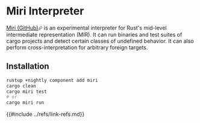 # Miri Interpreter

[Miri (GitHub)][miri-github]⮳ is an experimental interpreter for Rust's mid-level intermediate representation (MIR). It can run binaries and test suites of cargo projects and detect certain classes of undefined behavior. It can also perform cross-interpretation for arbitrary foreign targets.

## Installation

```bash
rustup +nightly component add miri
cargo clean
cargo miri test
# or
cargo miri run
```

[miri-github]: https://github.com/rust-lang/miri
{{#include ../refs/link-refs.md}}
